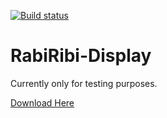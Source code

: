 [![Build status](https://ci.appveyor.com/api/projects/status/3gtv4co4xjwh4odb/branch/rabi_display?svg=true)](https://ci.appveyor.com/project/wcko87/rabiribi-display/branch/rabi_display)

# RabiRibi-Display
Currently only for testing purposes.
 
[Download Here](https://ci.appveyor.com/project/wcko87/rabiribi-display/build/artifacts)

